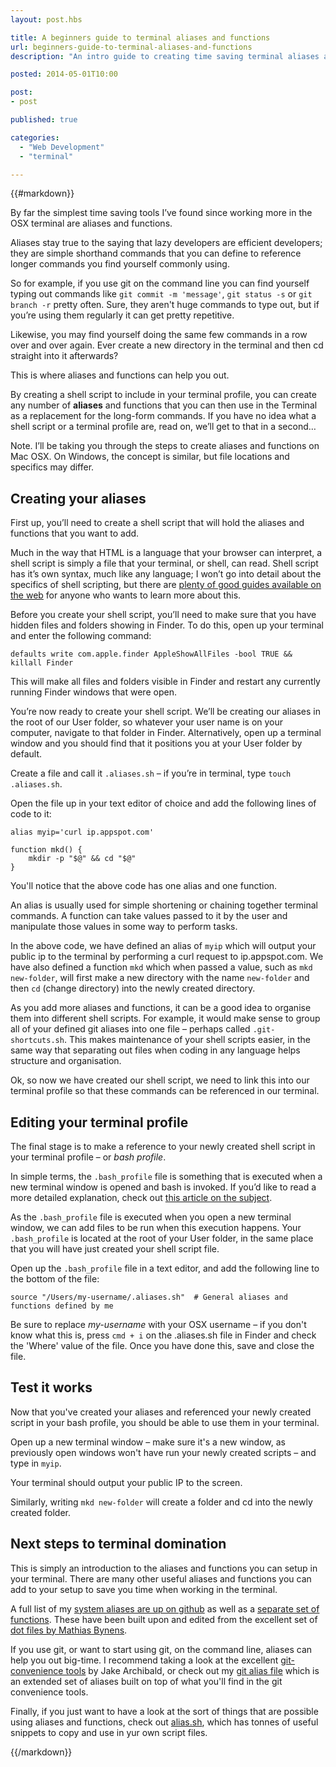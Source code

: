 ```yaml
---
layout: post.hbs

title: A beginners guide to terminal aliases and functions
url: beginners-guide-to-terminal-aliases-and-functions
description: "An intro guide to creating time saving terminal aliases and functions in Mac OSX."

posted: 2014-05-01T10:00

post:
- post

published: true

categories:
  - "Web Development"
  - "terminal"

---
```


{{#markdown}}

By far the simplest time saving tools I’ve found since working more in the OSX terminal are aliases and functions.

Aliases stay true to the saying that lazy developers are efficient developers; they are simple shorthand commands that you can define to reference longer commands you find yourself commonly using.

So for example, if you use git on the command line you can find yourself typing out commands like `git commit -m 'message'`, `git status -s` or `git branch -r` pretty often.  Sure, they aren't huge commands to type out, but if you’re using them regularly it can get pretty repetitive.

Likewise, you may find yourself doing the same few commands in a row over and over again.  Ever create a new directory in the terminal and then cd straight into it afterwards?

This is where aliases and functions can help you out.

By creating a shell script to include in your terminal profile, you can create any number of **aliases** and functions that you can then use in the Terminal as a replacement for the long-form commands.  If you have no idea what a shell script or a terminal profile are, read on, we’ll get to that in a second…

Note. I’ll be taking you through the steps to create aliases and functions on Mac OSX.  On Windows, the concept is similar, but file locations and specifics may differ.


## Creating your aliases

First up, you’ll need to create a shell script that will hold the aliases and functions that you want to add.

Much in the way that HTML is a language that your browser can interpret, a shell script is simply a file that your terminal, or shell, can read.  Shell script has it’s own syntax, much like any language;  I won’t go into detail about the specifics of shell scripting, but there are [plenty of good guides available on the web](http://www.howtogeek.com/67469/the-beginners-guide-to-shell-scripting-the-basics/) for anyone who wants to learn more about this.

Before you create your shell script, you’ll need to make sure that you have hidden files and folders showing in Finder.  To do this, open up your terminal and enter the following command:

	defaults write com.apple.finder AppleShowAllFiles -bool TRUE && killall Finder

This will make all files and folders visible in Finder and restart any currently running Finder windows that were open.

You’re now ready to create your shell script.  We’ll be creating our aliases in the root of our User folder, so whatever your user name is on your computer, navigate to that folder in Finder.  Alternatively, open up a terminal window and you should find that it positions you at your User folder by default.

Create a file and call it `.aliases.sh` – if you’re in terminal, type `touch .aliases.sh`.

Open the file up in your text editor of choice and add the following lines of code to it:

	alias myip='curl ip.appspot.com'

	function mkd() {
		mkdir -p "$@" && cd "$@"
	}

You'll notice that the above code has one alias and one function.

An alias is usually used for simple shortening or chaining together terminal commands.  A function can take values passed to it by the user and manipulate those values in some way to perform tasks.

In the above code, we have defined an alias of `myip` which will output your public ip to the terminal by performing a curl request to ip.appspot.com.  We have also defined a function `mkd` which when passed a value, such as `mkd new-folder`, will first make a new directory with the name `new-folder` and then `cd` (change directory) into the newly created directory.

As you add more aliases and functions, it can be a good idea to organise them into different shell scripts.  For example, it would make sense to group all of your defined git aliases into one file – perhaps called `.git-shortcuts.sh`.  This makes maintenance of your shell scripts easier, in the same way that separating out files when coding in any language helps structure and organisation.

Ok, so now we have created our shell script, we need to link this into our terminal profile so that these commands can be referenced in our terminal.


## Editing your terminal profile

The final stage is to make a reference to your newly created shell script in your terminal profile – or *bash profile*.

In simple terms, the `.bash_profile` file is something that is executed when a new terminal window is opened and bash is invoked.  If you’d like to read a more detailed explanation, check out [this article on the subject](http://hacktux.com/bash/bashrc/bash_profile).

As the `.bash_profile` file is executed when you open a new terminal window, we can add files to be run when this execution happens.  Your `.bash_profile` is located at the root of your User folder, in the same place that you will have just created your shell script file.

Open up the `.bash_profile` file in a text editor, and add the following line to the bottom of the file:

	source "/Users/my-username/.aliases.sh"  # General aliases and functions defined by me

Be sure to replace *my-username* with your OSX username – if you don't know what this is, press `cmd + i` on the .aliases.sh file in Finder and check the 'Where' value of the file.  Once you have done this, save and close the file.


## Test it works

Now that you've created your aliases and referenced your newly created script in your bash profile, you should be able to use them in your terminal.

Open up a new terminal window – make sure it's a new window, as previously open windows won't have run your newly created scripts – and type in `myip`.

Your terminal should output your public IP to the screen.

Similarly, writing `mkd new-folder` will create a folder and cd into the newly created folder.


## Next steps to terminal domination

This is simply an introduction to the aliases and functions you can setup in your terminal.  There are many other useful aliases and functions you can add to your setup to save you time when working in the terminal.

A full list of my [system aliases are up on github](https://github.com/ashleynolan/dotfiles/blob/master/.aliases) as well as a [separate set of functions](https://github.com/ashleynolan/dotfiles/blob/master/.functions).  These have been built upon and edited from the excellent set of [dot files by Mathias Bynens](https://github.com/mathiasbynens/dotfiles).

If you use git, or want to start using git, on the command line, aliases can help you out big-time.  I recommend taking a look at the excellent [git-convenience tools](https://github.com/jakearchibald/git-convenience) by Jake Archibald, or check out my [git alias file](https://github.com/ashleynolan/dotfiles/blob/master/.functions) which is an extended set of aliases built on top of what you'll find in the git convenience tools.

Finally, if you just want to have a look at the sort of things that are possible using aliases and functions, check out [alias.sh](alias.sh), which has tonnes of useful snippets to copy and use in yur own script files.

{{/markdown}}